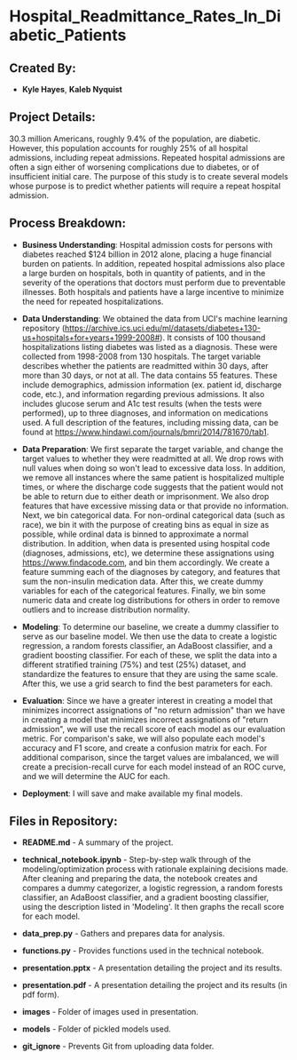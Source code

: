 # Hospital_Readmittance_Rates_In_Diabetic_Patients

## Created By:

* __Kyle Hayes__, __Kaleb Nyquist__

## Project Details:

30.3 million Americans, roughly 9.4% of the population, are diabetic. However, this population accounts for roughly 25% of all hospital admissions, including repeat admissions. Repeated hospital admissions are often a sign either of worsening complications due to diabetes, or of insufficient initial care. The purpose of this study is to create several models whose purpose is to predict whether patients will require a repeat hospital admission.

## Process Breakdown:

- **Business Understanding**:
  Hospital admission costs for persons with diabetes reached $124 billion in 2012 alone, placing a huge financial burden on patients. In addition, repeated hospital admissions also place a large burden on hospitals, both in quantity of patients, and in the severity of the operations that doctors must perform due to preventable illnesses. Both hospitals and patients have a large incentive to minimize the need for repeated hospitalizations.

- **Data Understanding**:
  We obtained the data from UCI's machine learning repository (https://archive.ics.uci.edu/ml/datasets/diabetes+130-us+hospitals+for+years+1999-2008#). It consists of 100 thousand hospitalizations listing diabetes was listed as a diagnosis. These were collected from 1998-2008 from 130 hospitals.
  The target variable describes whether the patients are readmitted within 30 days, after more than 30 days, or not at all.
  The data contains 55 features. These include demographics, admission information (ex. patient id, discharge code, etc.), and information regarding previous admissions. It also includes glucose serum and A1c test results (when the tests were performed), up to three diagnoses, and information on medications used. A full description of the features, including missing data, can be found at https://www.hindawi.com/journals/bmri/2014/781670/tab1.

- **Data Preparation**:
  We first separate the target variable, and change the target values to whether they were readmitted at all. We drop rows with null values when doing so won't lead to excessive data loss. In addition, we remove all instances where the same patient is hospitalized multiple times, or where the discharge code suggests that the patient would not be able to return due to either death or imprisonment. We also drop features that have excessive missing data or that provide no information.
  Next, we bin categorical data. For non-ordinal categorical data (such as race), we bin it with the purpose of creating bins as equal in size as possible, while ordinal data is binned to approximate a normal distribution. In addition, when data is presented using hospital code (diagnoses, admissions, etc), we determine these assignations using https://www.findacode.com, and bin them accordingly. We create a feature summing each of the diagnoses by category, and features that sum the non-insulin medication data.
  After this, we create dummy variables for each of the categorical features. Finally, we bin some numeric data and create log distributions for others in order to remove outliers and to increase distribution normality.

- **Modeling**:
  To determine our baseline, we create a dummy classifier to serve as our baseline model. We then use the data to create a logistic regression, a random forests classifier, an AdaBoost classifier, and a gradient boosting classifier. For each of these, we split the data into a different stratified training (75%) and test (25%) dataset, and standardize the features to ensure that they are using the same scale. After this, we use a grid search to find the best parameters for each.

- **Evaluation**:
  Since we have a greater interest in creating a model that minimizes incorrect assignations of "no return admission" than we have in creating a model that minimizes incorrect assignations of "return admission", we will use the recall score of each model as our evaluation metric. For comparison's sake, we will also populate each model's accuracy and F1 score, and create a confusion matrix for each. For additional comparison, since the target values are imbalanced, we will create a precision-recall curve for each model instead of an ROC curve, and we will determine the AUC for each.

- **Deployment**:
  I will save and make available my final models.

## Files in Repository:

* __README.md__ - A summary of the project.

* __technical_notebook.ipynb__ - Step-by-step walk through of the modeling/optimization process with rationale explaining decisions made. After cleaning and preparing the data, the notebook creates and compares a dummy categorizer, a logistic regression, a random forests classifier, an AdaBoost classifier, and a gradient boosting classifier, using the description listed in 'Modeling'. It then graphs the recall score for each model.

* __data_prep.py__ - Gathers and prepares data for analysis.

* __functions.py__ - Provides functions used in the technical notebook.

* __presentation.pptx__ - A presentation detailing the project and its results.

* __presentation.pdf__ - A presentation detailing the project and its results (in pdf form).

* __images__ - Folder of images used in presentation.

* __models__ - Folder of pickled models used.

* __git_ignore__ - Prevents Git from uploading data folder.

